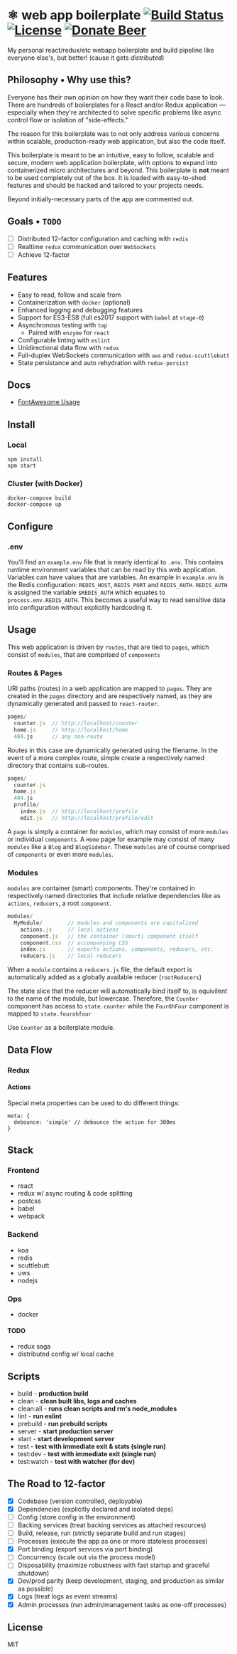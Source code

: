 # ⚛ web app boilerplate [![Build Status][travis-image]][travis-url] [![License][git-license-image]][git-license-url] [![Donate Beer][beerpay-image]][beerpay-url]
My personal react/redux/etc webapp boilerplate and build pipeline like everyone else's,
but better! (cause it gets _distributed_)

## Philosophy • Why use this?
Everyone has their own opinion on how they want their code base to look.
There are hundreds of boilerplates for a React and/or Redux application —
especially when they're architected to solve specific problems like async
control flow or isolation of "side-effects."

The reason for this boilerplate was to not only address various concerns
within scalable, production-ready web application, but also the code itself.

This boilerplate is meant to be an intuitive, easy to follow, scalable
and secure, modern web application boilerplate, with options to expand into
containerized micro architectures and beyond. This boilerplate is **not**
meant to be used completely out of the box. It is loaded with easy-to-shed
features and should be hacked and tailored to your projects needs.

Beyond initially-necessary parts of the app are commented out.

## Goals • `TODO`
- [ ] Distributed 12-factor configuration and caching with `redis`
- [ ] Realtime `redux` communication over `WebSockets`
- [ ] Achieve 12-factor

## Features
* Easy to read, follow and scale from
* Containerization with `docker` (optional)
* Enhanced logging and debugging features
* Support for ES3-ES8 (full es2017 support with `babel` at `stage-0`)
* Asynchronous testing with `tap`
  * Paired with `enzyme` for `react`
* Configurable linting with `eslint`
* Unidirectional data flow with `redux`
* Full-duplex WebSockets communication with `uws` and `redux-scuttlebutt`
* State persistance and auto rehydration with `redux-persist`

## Docs
* [FontAwesome Usage](./docs/fontawesome.md)

## Install

### Local
```
npm install
npm start
```

### Cluster (with Docker)
```
docker-compose build
docker-compose up
```

## Configure

### .env

You'll find an `example.env` file that is nearly identical to `.env`. This
contains runtime environment variables that can be read by this web application.
Variables can have values that are variables. An example in `example.env` is the
Redis configuration: `REDIS_HOST`, `REDIS_PORT` and `REDIS_AUTH`. `REDIS_AUTH`
is assigned the variable `$REDIS_AUTH` which equates to `process.env.REDIS_AUTH`.
This becomes a useful way to read sensitive data into configuration without explicitly
hardcoding it.

## Usage

This web application is driven by `routes`, that are tied to `pages`, which
consist of `modules`, that are comprised of `components`

### Routes & Pages

URI paths (routes) in a web application are mapped to `pages`. They are created
in the `pages` directory and are respectively named, as they are dynamically
generated and passed to `react-router`.

```js
pages/
  counter.js  // http://localhost/counter
  home.js     // http://localhost/home
  404.js      // any non-route
```

Routes in this case are dynamically generated using the filename. In the event
of a more complex route, simple create a respectively named directory that
contains sub-routes.

```js
pages/
  counter.js
  home.js
  404.js
  profile/
    index.js  // http://localhost/profile
    edit.js   // http://localhost/profile/edit
```

A `page` is simply a container for `modules`, which may consist of more
`modules` or individual `components`. A `Home` page for example may consist of
many `modules` like a `Blog` and `BlogSidebar`. These `modules` are of course
comprised of `components` or even more `modules`.

### Modules

`modules` are container (smart) components. They're contained in respectively
named directories that include relative dependencies like as `actions`, `reducers`,
a root `component`.

```js
modules/
  MyModule/        // modules and components are capitalized
    actions.js     // local actions
    component.js   // the container (smart) component itself
    component.css  // accompanying CSS
    index.js       // exports actions, components, reducers, etc.
    reducers.js    // local reducers
```

When a `module` contains a `reducers.js` file, the default export is
automatically added as a globally available reducer (`rootReducers`)

The state slice that the reducer will automatically bind itself to, is
equivilent to the name of the module, but lowercase. Therefore, the
`Counter` component has access to `state.counter` while the `FourOhFour`
component is mapped to `state.fourohfour`

Use `Counter` as a boilerplate module.

## Data Flow

### Redux

#### Actions

Special meta properties can be used to do different things:

```
meta: {
  debounce: 'simple' // debounce the action for 300ms
}
```

## Stack

### Frontend
* react
* redux w/ async routing & code splitting
* postcss
* babel
* webpack

### Backend
* koa
* redis
* scuttlebutt
* uws
* nodejs

### Ops
* docker

#### TODO
* redux saga
* distributed config w/ local cache

## Scripts
* build - **production build**
* clean - **clean built libs, logs and caches**
* clean:all - **runs clean scripts and rm's node_modules**
* lint - **run eslint**
* prebuild - **run prebuild scripts**
* server - **start production server**
* start - **start development server**
* test - **test with immediate exit & stats (single run)**
* test:dev - **test with immediate exit (single run)**
* test:watch - **test with watcher (for dev)**

## The Road to 12-factor
- [x] Codebase (version controlled, deployable)
- [x] Dependencies (explicitly declared and isolated deps)
- [ ] Config (store config in the environment)
- [ ] Backing services (treat backing services as attached resources)
- [ ] Build, release, run (strictly separate build and run stages)
- [ ] Processes (execute the app as one or more stateless processes)
- [x] Port binding (export services via port binding)
- [ ] Concurrency (scale out via the process model)
- [ ] Disposability (maximize robustness with fast startup and graceful shutdown)
- [x] Dev/prod parity (keep development, staging, and production as similar as possible)
- [x] Logs (treat logs as event streams)
- [x] Admin processes (run admin/management tasks as one-off processes)

## License
MIT

[git-license-url]: https://github.com/moimikey/react-boilerplate/blob/master/LICENSE
[git-license-image]: https://img.shields.io/github/license/moimikey/react-boilerplate.svg
[travis-url]: https://travis-ci.org/moimikey/react-boilerplate
[travis-image]: https://travis-ci.org/moimikey/react-boilerplate.svg?branch=redux
[beerpay-url]: https://beerpay.io/moimikey/react-boilerplate
[beerpay-image]: https://beerpay.io/moimikey/react-boilerplate/badge.svg?style=flat
